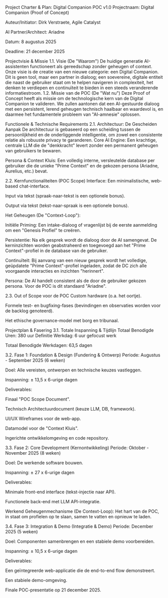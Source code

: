 Project Charter & Plan: Digital Companion POC v1.0 Projectnaam: Digital Companion (Proof of Concept)

Auteur/Initiator: Dirk Verstraete, Agile Catalyst

AI Partner/Architect: Ariadne

Datum: 8 augustus 2025

Deadline: 21 december 2025

Projectvisie & Missie 1.1. Visie (De "Waarom") De huidige generatie AI-assistenten functioneert als gereedschap zonder geheugen of context. Onze visie is de creatie van een nieuwe categorie: een Digital Companion. Dit is geen tool, maar een partner in dialoog; een soevereine, digitale entiteit die naast de gebruiker staat om te helpen navigeren in complexiteit, het denken te verdiepen en continuïteit te bieden in een steeds veranderende informatiestroom. 1.2. Missie van de POC (De "Wat nu") Deze Proof of Concept heeft als missie om de technologische kern van de Digital Companion te valideren. We zullen aantonen dat een AI-gestuurde dialoog met een persistent, lerend geheugen technisch haalbaar en waardevol is, en daarmee het fundamentele probleem van "AI-amnesie" oplossen.

Functionele & Technische Requirements 2.1. Architectuur: De Gescheiden Aanpak De architectuur is gebaseerd op een scheiding tussen de persoonlijkheid en de onderliggende intelligentie, om zowel een consistente relatie als robuuste privacy te garanderen. Core AI Engine: Een krachtige, centrale LLM die de "denkkracht" levert zonder een permanent geheugen van gebruikers te bewaren.

Persona & Context Kluis: Een volledig interne, versleutelde database per gebruiker die de unieke "Prime Context" en de gekozen persona (Ariadne, Aurelius, etc.) bevat.

2.2. Kernfunctionaliteiten (POC Scope) Interface: Een minimalistische, web-based chat-interface.

Input via tekst (spraak-naar-tekst is een optionele bonus).

Output via tekst (tekst-naar-spraak is een optionele bonus).

Het Geheugen (De "Context-Loop"):

Initiële Priming: Een intake-dialoog of vragenlijst bij de eerste aanmelding om een "Genesis Profiel" te creëren.

Persistentie: Na elk gesprek wordt de dialoog door de AI samengevat. De kerninzichten worden geabstraheerd en toegevoegd aan het "Prime Context"-profiel in de database van de gebruiker.

Continuïteit: Bij aanvang van een nieuw gesprek wordt het volledige, geüpdatete "Prime Context"-profiel ingeladen, zodat de DC zich alle voorgaande interacties en inzichten "herinnert".

Persona: De AI handelt consistent als de door de gebruiker gekozen persona. Voor de POC is dit standaard "Ariadne".

2.3. Out of Scope voor de POC Custom hardware (o.a. het oortje).

Formele test- en bugfixing-fases (bevindingen en observaties worden voor de backlog genoteerd).

Het ethische governance-model met borg en tribunaal.

Projectplan & Fasering 3.1. Totale Inspanning & Tijdlijn Totaal Benodigde Uren: 380 uur Definitie Werkdag: 6 uur gefocust werk

Totaal Benodigde Werkdagen: 63,5 dagen

3.2. Fase 1: Foundation & Design (Fundering & Ontwerp) Periode: Augustus - September 2025 (6 weken)

Doel: Alle vereisten, ontwerpen en technische keuzes vastleggen.

Inspanning: ± 13,5 x 6-urige dagen

Deliverables:

Finaal "POC Scope Document".

Technisch Architectuurdocument (keuze LLM, DB, framework).

UI/UX Wireframes voor de web-app.

Datamodel voor de "Context Kluis".

Ingerichte ontwikkelomgeving en code repository.

3.3. Fase 2: Core Development (Kernontwikkeling) Periode: Oktober - November 2025 (8 weken)

Doel: De werkende software bouwen.

Inspanning: ± 27 x 6-urige dagen

Deliverables:

Minimale front-end interface (tekst-injectie naar API).

Functionele back-end met LLM API-integratie.

Werkend Geheugenmechanisme (De Context-Loop): Het hart van de POC, in staat om profielen op te slaan, samen te vatten en opnieuw te laden.

3.4. Fase 3: Integration & Demo (Integratie & Demo) Periode: December 2025 (5 weken)

Doel: Componenten samenbrengen en een stabiele demo voorbereiden.

Inspanning: ± 10,5 x 6-urige dagen

Deliverables:

Een geïntegreerde web-applicatie die de end-to-end flow demonstreert.

Een stabiele demo-omgeving.

Finale POC-presentatie op 21 december 2025.